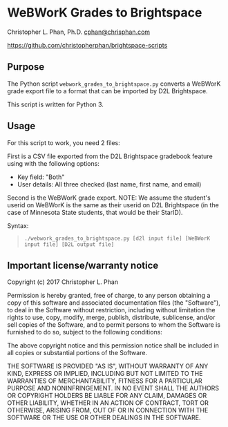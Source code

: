 # WeBWorK Grades to Brightspace

Christopher L. Phan, Ph.D. <cphan@chrisphan.com>

<https://github.com/christopherphan/brightspace-scripts>

## Purpose

The Python script ``webwork_grades_to_brightspace.py`` converts a WeBWorK grade export file to a format that can be imported by D2L Brightspace.

This script is written for Python 3.

## Usage

For this script to work, you need 2 files:

First is a CSV file exported from the D2L Brightspace gradebook feature using with the following
options:

* Key field: "Both"
* User details: All three checked (last name, first name, and email)

Second is the WeBWorK grade export. NOTE: We assume the student's userid on
WeBWorK is the same as their userid on D2L Brightspace (in the case of
Minnesota State students, that would be their StarID).

Syntax:
> ``./webwork_grades_to_brightspace.py [d2l input file] [WeBWorK input file] [D2L output file]``

## Important license/warranty notice

Copyright (c) 2017 Christopher L. Phan

Permission is hereby granted, free of charge, to any person obtaining a copy of this software and associated documentation files (the "Software"), to deal in the Software without restriction, including without limitation the rights to use, copy, modify, merge, publish, distribute, sublicense, and/or sell copies of the Software, and to permit persons to whom the Software is furnished to do so, subject to the following conditions:

The above copyright notice and this permission notice shall be included in all copies or substantial portions of the Software.

THE SOFTWARE IS PROVIDED "AS IS", WITHOUT WARRANTY OF ANY KIND, EXPRESS OR IMPLIED, INCLUDING BUT NOT LIMITED TO THE WARRANTIES OF MERCHANTABILITY, FITNESS FOR A PARTICULAR PURPOSE AND NONINFRINGEMENT. IN NO EVENT SHALL THE AUTHORS OR COPYRIGHT HOLDERS BE LIABLE FOR ANY CLAIM, DAMAGES OR OTHER LIABILITY, WHETHER IN AN ACTION OF CONTRACT, TORT OR OTHERWISE, ARISING FROM, OUT OF OR IN CONNECTION WITH THE SOFTWARE OR THE USE OR OTHER DEALINGS IN THE SOFTWARE.
